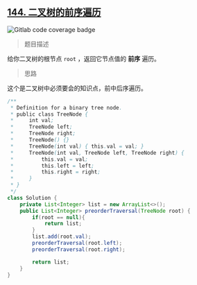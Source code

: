 ## [144. 二叉树的前序遍历](https://leetcode.cn/problems/binary-tree-preorder-traversal/)

![Gitlab code coverage badge](https://img.shields.io/badge/难度-简单-green)

> 题目描述

给你二叉树的根节点 `root` ，返回它节点值的 **前序** 遍历。

> 思路

这个是二叉树中必须要会的知识点，前中后序遍历。

```java
/**
 * Definition for a binary tree node.
 * public class TreeNode {
 *     int val;
 *     TreeNode left;
 *     TreeNode right;
 *     TreeNode() {}
 *     TreeNode(int val) { this.val = val; }
 *     TreeNode(int val, TreeNode left, TreeNode right) {
 *         this.val = val;
 *         this.left = left;
 *         this.right = right;
 *     }
 * }
 */
class Solution {
    private List<Integer> list = new ArrayList<>();
    public List<Integer> preorderTraversal(TreeNode root) {
        if(root == null){
            return list;
        }
        list.add(root.val);
        preorderTraversal(root.left);
        preorderTraversal(root.right);

        return list;
    }
}
```


